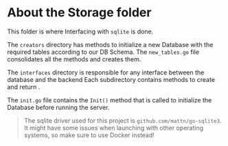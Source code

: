 # About the Storage folder

This folder is where Interfacing with `sqlite` is done.

The `creators` directory has methods to initialize a new Database with the required tables according to our DB Schema. The `new_tables.go` file consolidates all the methods and creates them.

The `interfaces` directory is responsible for any interface between the database and the backend Each subdirectory contains methods to create and return .

The `init.go` file contains the `Init()` method that is called to initialize the Database before running the server.

> The sqlite driver used for this project is `github.com/mattn/go-sqlite3`. It might have some issues when launching with other operating systems, so make sure to use Docker instead!

